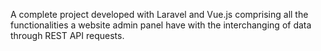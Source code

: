 A complete project developed with Laravel and Vue.js comprising all the functionalities a website admin panel have with the interchanging of data through REST API requests.
